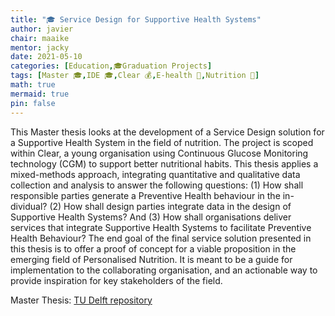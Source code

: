 ```yaml
---
title: "🎓 Service Design for Supportive Health Systems"
author: javier
chair: maaike
mentor: jacky
date: 2021-05-10
categories: [Education,🎓Graduation Projects]
tags: [Master 🎓,IDE 🎓,Clear 💰,E-health 🍎,Nutrition 🍎]
math: true
mermaid: true
pin: false
---
```



This Master thesis looks at the development of a Service Design solution for a Supportive Health System in the field of nutrition. The project is scoped within Clear, a young organisation using Continuous Glucose Monitoring technology (CGM) to support better nutritional habits. This thesis applies a mixed-methods approach, integrating quantitative and qualitative data collection and analysis to answer the following questions: (1) How shall responsible parties generate a Preventive Health behaviour in the in- dividual? (2) How shall design parties integrate data in the design of Supportive Health Systems? And (3) How shall organisations deliver services that integrate Supportive Health Systems to facilitate Preventive Health Behaviour? The end goal of the final service solution presented in this thesis is to offer a proof of concept for a viable proposition in the emerging field of Personalised Nutrition. It is meant to be a guide for implementation to the collaborating organisation, and an actionable way to provide inspiration for key stakeholders of the field.

Master Thesis: [TU Delft repository](https://repository.tudelft.nl/islandora/object/uuid%3Ab988734d-c8bf-4b76-920d-490def6a4396?collection=education)